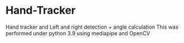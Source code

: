 # Hand-Tracker
Hand tracker and Left and right detection + angle calculation
This was performed under python 3.9 using mediapipe and OpenCV
